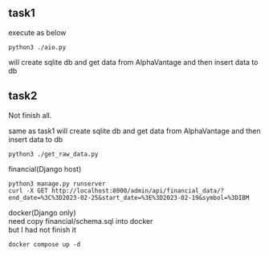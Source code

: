 
## task1

execute as below

```
python3 ./aio.py
```

will create sqlite db and get data from AlphaVantage
and then insert data to db


## task2
Not finish all.


same as task1
will create sqlite db and get data from AlphaVantage
and then insert data to db
```
python3 ./get_raw_data.py
```

financial(Django host)
```
python3 manage.py runserver
curl -X GET http://localhost:8000/admin/api/financial_data/?end_date=%3C%3D2023-02-25&start_date=%3E%3D2023-02-19&symbol=%3DIBM
```

docker(Django only)  
need copy financial/schema.sql into docker  
but I had not finish it  
```
docker compose up -d
```
